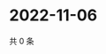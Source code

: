 # 2022-11-06

共 0 条

<!-- BEGIN WEIBO -->
<!-- 最后更新时间 Sun Nov 06 2022 16:19:51 GMT+0800 (China Standard Time) -->

<!-- END WEIBO -->
